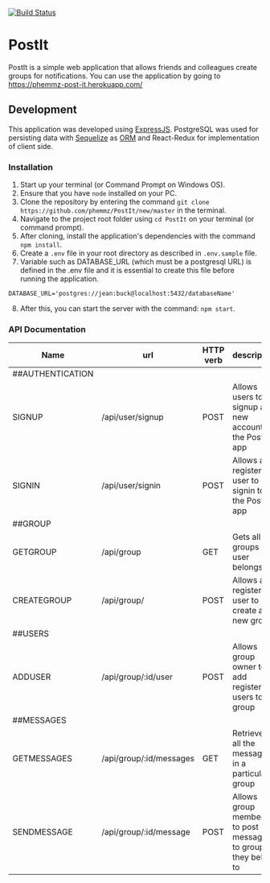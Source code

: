 [![Build Status](https://travis-ci.org/phemmz/PostIt.svg?branch=develop)](https://travis-ci.org/phemmz/PostIt)

# PostIt
PostIt is a simple web application that allows friends and colleagues create groups for notifications.
You can use the application by going to https://phemmz-post-it.herokuapp.com/

## Development

This application was developed using [ExpressJS](http://expressjs.com). PostgreSQL was used for persisting data with [Sequelize](https://http://docs.sequelizejs.com) as [ORM](https://en.wikipedia.org/wiki/Object-relational_mapping) and React-Redux for implementation of client side.

### Installation
1. Start up your terminal (or Command Prompt on Windows OS).
2. Ensure that you have `node` installed on your PC.
3. Clone the repository by entering the command `git clone https://github.com/phemmz/PostIt/new/master` in the terminal.
4. Navigate to the project root folder using `cd PostIt` on your terminal (or command prompt).
5. After cloning, install the application's dependencies with the command `npm install`.
6. Create a `.env` file in your root directory as described in `.env.sample` file.
7. Variable such as DATABASE_URL (which must be a postgresql URL) is defined in the .env file and it is essential to create this file before running the application.
```
DATABASE_URL='postgres://jean:buck@localhost:5432/databaseName'
```
8. After this, you can start the server with the command: `npm start`.

### API Documentation

Name   |     url       |     HTTP verb      |     description
------ | ------------- | -------------- | -------------------
##AUTHENTICATION |
SIGNUP     |  /api/user/signup     |     POST     |     Allows users to signup a new account on the PostIt app
SIGNIN     |    /api/user/signin   |    POST      |    Allows a registered user to signin to the PostIt app
##GROUP |
GETGROUP     |    /api/group   |    GET      |    Gets all the groups a user belongs to.
CREATEGROUP     |  /api/group/     |     POST     |     Allows a registered user to create a new group
##USERS |
ADDUSER     |  /api/group/:id/user     |     POST     |     Allows group owner to add registered users to his group
##MESSAGES |
GETMESSAGES    |    /api/group/:id/messages   |    GET      |    Retrieves all the messages in a particular group
SENDMESSAGE     |  /api/group/:id/message     |     POST     |     Allows group members to post messages to groups they belong to

